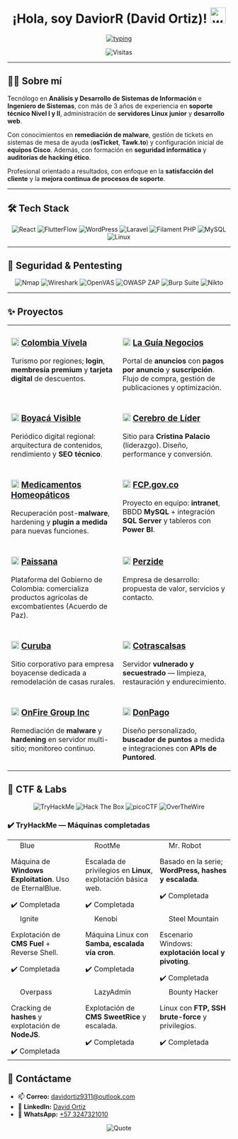 <!-- ===== HEADER / HERO ===== -->
<h1 align="center">¡Hola, soy DaviorR (David Ortiz)! <img src="https://media.giphy.com/media/hvRJCLFzcasrR4ia7z/giphy.gif" width="35" alt="wave"></h1>

<p align="center">
  <a href="https://github.com/DenverCoder1/readme-typing-svg">
    <img src="https://readme-typing-svg.herokuapp.com?font=Geist+Mono&color=31C48D&size=24&center=true&vCenter=true&width=750&height=45&pause=1200&lines=Full-stack+developer+%7C+React+%7C+Laravel+%7C+WordPress;FlutterFlow+prototyping+y+apps+rápidas;Integraciones+APIs%2C+Power+BI+y+BBDD+MySQL;Hardening%2C+malware+cleanup+y+pentesting+web;Siempre+aprendiendo+cosas+nuevas+%F0%9F%9A%80" alt="typing">
  </a>
</p>

<p align="center">
  <img src="https://komarev.com/ghpvc/?username=DaviorR&label=Visitas&color=0e75b6&style=flat" alt="Visitas" />
</p>

<hr/>

<!-- ===== SOBRE MI ===== -->
<h2>👨‍💻 Sobre mí</h2>
<p>
  Tecnólogo en <b>Análisis y Desarrollo de Sistemas de Información</b> e <b>Ingeniero de Sistemas</b>, con más de 3 años de experiencia en <b>soporte técnico Nivel I y II</b>, administración de <b>servidores Linux junior</b> y <b>desarrollo web</b>.
</p>
<p>
  Con conocimientos en <b>remediación de malware</b>, gestión de tickets en sistemas de mesa de ayuda (<b>osTicket</b>, <b>Tawk.to</b>) y configuración inicial de <b>equipos Cisco</b>. 
  Además, con formación en <b>seguridad informática</b> y <b>auditorías de hacking ético</b>.
</p>
<p>
  Profesional orientado a resultados, con enfoque en la <b>satisfacción del cliente</b> y la <b>mejora continua de procesos de soporte</b>.
</p>


<hr/>

<!-- ===== TECH STACK (BADGES) ===== -->
<h2>🛠️ Tech Stack</h2>
<p align="center">
  <img src="https://img.shields.io/badge/React-%2361DAFB.svg?style=plastic&logo=react&logoColor=000" alt="React">
  <img src="https://img.shields.io/badge/FlutterFlow-%2302569B.svg?style=plastic&logo=flutter&logoColor=white" alt="FlutterFlow">
  <img src="https://img.shields.io/badge/WordPress-%2321759B.svg?style=plastic&logo=wordpress&logoColor=white" alt="WordPress">
  <img src="https://img.shields.io/badge/Laravel-%23FF2D20.svg?style=plastic&logo=laravel&logoColor=white" alt="Laravel">
  <img src="https://img.shields.io/badge/FilamentPHP-%231A202C.svg?style=plastic&logo=laravel&logoColor=FF2D20" alt="Filament PHP">
  <img src="https://img.shields.io/badge/MySQL-%234479A1.svg?style=plastic&logo=mysql&logoColor=white" alt="MySQL">
  <img src="https://img.shields.io/badge/Linux-FCC624.svg?style=plastic&logo=linux&logoColor=black" alt="Linux">
</p>

<hr/>

<!-- ===== SEGURIDAD & PENTESTING (BADGES) ===== -->
<h2>🔐 Seguridad & Pentesting</h2>
<p align="center">
  <img src="https://img.shields.io/badge/Nmap-%23004A86.svg?style=plastic&logo=nmap&logoColor=white" alt="Nmap">
  <img src="https://img.shields.io/badge/Wireshark-%23167AA3.svg?style=plastic&logo=wireshark&logoColor=white" alt="Wireshark">
  <img src="https://img.shields.io/badge/OpenVAS-%2300A859.svg?style=plastic&logo=greenbone&logoColor=white" alt="OpenVAS">
  <img src="https://img.shields.io/badge/OWASP%20ZAP-%23000000.svg?style=plastic&logo=owasp&logoColor=white" alt="OWASP ZAP">
  <img src="https://img.shields.io/badge/Burp%20Suite-%23FF6633.svg?style=plastic&logo=burpsuite&logoColor=white" alt="Burp Suite">
  <img src="https://img.shields.io/badge/Nikto-%23212121.svg?style=plastic&logo=securityscorecard&logoColor=white" alt="Nikto">
</p>

<hr/>

<!-- ===== PROYECTOS (TARJETAS) ===== -->
<h2>✨ Proyectos</h2>

<!-- ===== PROYECTOS (TARJETAS) ===== -->
<table>
  <tr>
    <td width="50%" valign="top">
      <h3><img src="https://cdn-icons-png.flaticon.com/512/841/841364.png" width="18" alt="web"/> <a href="https://colombiavivela.com/" target="_blank">Colombia Vívela</a></h3>
      <p>Turismo por regiones; <b>login</b>, <b>membresía premium</b> y <b>tarjeta digital</b> de descuentos.</p>
    </td>
    <td width="50%" valign="top">
      <h3><img src="https://www.google.com/s2/favicons?domain=laguianegocios.com&sz=64" width="18" alt="favicon"/> <a href="https://laguianegocios.com/" target="_blank">La Guía Negocios</a></h3>
      <p>Portal de <b>anuncios</b> con <b>pagos por anuncio</b> y <b>suscripción</b>. Flujo de compra, gestión de publicaciones y optimización.</p>
    </td>
  </tr>

  <tr>
    <td valign="top">
      <h3><img src="https://www.google.com/s2/favicons?domain=boyacavisible.com&sz=64" width="18" alt="favicon"/> <a href="https://boyacavisible.com/" target="_blank">Boyacá Visible</a></h3>
      <p>Periódico digital regional: arquitectura de contenidos, rendimiento y <b>SEO técnico</b>.</p>
    </td>
    <td valign="top">
      <h3><img src="https://www.google.com/s2/favicons?domain=cerebrodelider.com&sz=64" width="18" alt="favicon"/> <a href="https://cerebrodelider.com/" target="_blank">Cerebro de Líder</a></h3>
      <p>Sitio para <b>Cristina Palacio</b> (liderazgo). Diseño, performance y conversión.</p>
    </td>
  </tr>

  <tr>
    <td valign="top">
      <h3><img src="https://www.google.com/s2/favicons?domain=medicamentoshomeopaticos.com&sz=64" width="18" alt="favicon"/> <a href="https://medicamentoshomeopaticos.com/" target="_blank">Medicamentos Homeopáticos</a></h3>
      <p>Recuperación post-<b>malware</b>, hardening y <b>plugin a medida</b> para nuevas funciones.</p>
    </td>
    <td valign="top">
      <h3><img src="https://www.google.com/s2/favicons?domain=fcp.gov.co&sz=64" width="18" alt="favicon"/> <a href="https://fcp.gov.co/" target="_blank">FCP.gov.co</a></h3>
      <p>Proyecto en equipo: <b>intranet</b>, BBDD <b>MySQL</b> + integración <b>SQL Server</b> y tableros con <b>Power BI</b>.</p>
    </td>
  </tr>

  <tr>
    <td valign="top">
      <h3><img src="https://www.google.com/s2/favicons?domain=paissana.com.co&sz=64" width="18" alt="favicon"/> <a href="https://paissana.com.co/" target="_blank">Paissana</a></h3>
      <p>Plataforma del Gobierno de Colombia: comercializa productos agrícolas de excombatientes (Acuerdo de Paz).</p>
    </td>
    <td valign="top">
      <h3><img src="https://cdn-icons-png.flaticon.com/512/841/841364.png" width="18" alt="web"/> <a href="https://perzide.com/" target="_blank">Perzide</a></h3>
      <p>Empresa de desarrollo: propuesta de valor, servicios y contacto.</p>
    </td>
  </tr>

  <tr>
    <td valign="top">
      <h3><img src="https://www.google.com/s2/favicons?domain=curuba.com.co&sz=64" width="18" alt="favicon"/> <a href="https://curuba.com.co/" target="_blank">Curuba</a></h3>
      <p>Sitio corporativo para empresa boyacense dedicada a remodelación de casas rurales.</p>
    </td>
    <td valign="top">
      <h3><img src="https://www.google.com/s2/favicons?domain=cotrascalsas.com&sz=64" width="18" alt="favicon"/> <a href="https://cotrascalsas.com/" target="_blank">Cotrascalsas</a></h3>
      <p>Servidor <b>vulnerado y secuestrado</b> — limpieza, restauración y endurecimiento.</p>
    </td>
  </tr>

  <tr>
    <td valign="top">
      <h3><img src="https://cdn-icons-png.flaticon.com/512/841/841364.png" width="18" alt="web"/> <a href="https://onfiregroupinc.com/" target="_blank">OnFire Group Inc</a></h3>
      <p>Remediación de <b>malware</b> y <b>hardening</b> en servidor multi-sitio; monitoreo continuo.</p>
    </td>
    <td valign="top">
      <h3><img src="https://www.google.com/s2/favicons?domain=donpago.co&sz=64" width="18" alt="favicon"/> <a href="https://donpago.co/" target="_blank">DonPago</a></h3>
      <p>Diseño personalizado, <b>buscador de puntos</b> a medida e integraciones con <b>APIs de Puntored</b>.</p>
    </td>
  </tr>
</table>






<!-- ===== CTF / TRYHACKME ===== -->
<h2>🧩 CTF & Labs</h2>

<!-- Badge oficial TryHackMe -->

<p align="center">
  <img src="https://img.shields.io/badge/TryHackMe-%23B21913.svg?style=plastic&logo=tryhackme&logoColor=white" alt="TryHackMe">
  <img src="https://img.shields.io/badge/Hack%20The%20Box-%2300FF00.svg?style=plastic&logo=hackthebox&logoColor=000" alt="Hack The Box">
  <img src="https://img.shields.io/badge/picoCTF-%23003366.svg?style=plastic&logo=ctf&logoColor=white" alt="picoCTF">
  <img src="https://img.shields.io/badge/OverTheWire-%23000000.svg?style=plastic&logo=linux&logoColor=white" alt="OverTheWire">
</p>

<h3>✔️ TryHackMe — Máquinas completadas</h3>
<table>
  <tr>
    <td width="33%" valign="top">
      <div class="ctf-card">
        <div class="ctf-title"><img src="https://tryhackme.com/img/favicon.png" width="16"/> Blue</div>
        <p>Máquina de <b>Windows Exploitation</b>. Uso de EternalBlue.</p>
        <span class="ctf-status">✔️ Completada</span>
      </div>
    </td>
    <td width="33%" valign="top">
      <div class="ctf-card">
        <div class="ctf-title"><img src="https://tryhackme.com/img/favicon.png" width="16"/> RootMe</div>
        <p>Escalada de privilegios en <b>Linux</b>, explotación básica web.</p>
        <span class="ctf-status">✔️ Completada</span>
      </div>
    </td>
    <td width="33%" valign="top">
      <div class="ctf-card">
        <div class="ctf-title"><img src="https://tryhackme.com/img/favicon.png" width="16"/> Mr. Robot</div>
        <p>Basado en la serie; <b>WordPress, hashes y escalada</b>.</p>
        <span class="ctf-status">✔️ Completada</span>
      </div>
    </td>
  </tr>

  <tr>
    <td valign="top">
      <div class="ctf-card">
        <div class="ctf-title"><img src="https://tryhackme.com/img/favicon.png" width="16"/> Ignite</div>
        <p>Explotación de <b>CMS Fuel</b> + Reverse Shell.</p>
        <span class="ctf-status">✔️ Completada</span>
      </div>
    </td>
    <td valign="top">
      <div class="ctf-card">
        <div class="ctf-title"><img src="https://tryhackme.com/img/favicon.png" width="16"/> Kenobi</div>
        <p>Máquina Linux con <b>Samba, escalada vía cron</b>.</p>
        <span class="ctf-status">✔️ Completada</span>
      </div>
    </td>
    <td valign="top">
      <div class="ctf-card">
        <div class="ctf-title"><img src="https://tryhackme.com/img/favicon.png" width="16"/> Steel Mountain</div>
        <p>Escenario Windows: <b>explotación local y pivoting</b>.</p>
        <span class="ctf-status">✔️ Completada</span>
      </div>
    </td>
  </tr>

  <tr>
    <td valign="top">
      <div class="ctf-card">
        <div class="ctf-title"><img src="https://tryhackme.com/img/favicon.png" width="16"/> Overpass</div>
        <p>Cracking de <b>hashes</b> y explotación de <b>NodeJS</b>.</p>
        <span class="ctf-status">✔️ Completada</span>
      </div>
    </td>
    <td valign="top">
      <div class="ctf-card">
        <div class="ctf-title"><img src="https://tryhackme.com/img/favicon.png" width="16"/> LazyAdmin</div>
        <p>Explotación de <b>CMS SweetRice</b> y escalada.</p>
        <span class="ctf-status">✔️ Completada</span>
      </div>
    </td>
    <td valign="top">
      <div class="ctf-card">
        <div class="ctf-title"><img src="https://tryhackme.com/img/favicon.png" width="16"/> Bounty Hacker</div>
        <p>Linux con <b>FTP, SSH brute-force</b> y privilegios.</p>
        <span class="ctf-status">✔️ Completada</span>
      </div>
    </td>
  </tr>
</table>

<!-- ===== CONTACTO ===== -->
<h2>🤝 Contáctame</h2>
<ul>
  <li>📫 <b>Correo:</b> <a href="mailto:davidortiz9311@outlook.com">davidortiz9311@outlook.com</a></li>
  <li>💼 <b>LinkedIn:</b> <a href="https://www.linkedin.com/in/ndortizr/" target="_blank">David Ortiz</a></li>
  <li>📱 <b>WhatsApp:</b> <a href="https://wa.me/573247321010" target="_blank">+57 3247321010</a></li>
</ul>

<p align="center">
  <img src="https://quotes-github-readme.vercel.app/api?type=horizontal&theme=default&quote=Hecho%20es%20mejor%20que%20perfecto.&author=Sheryl%20Sandberg" alt="Quote" />
</p>



